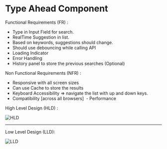 # Type Ahead Component

Functional Requirements (FR) :
 - Type in Input Field for search.
 - RealTime Suggestion in list.
 - Based on keywords, suggestions should change.
 - Should use debouncing while calling API
 - Loading Indicator
 - Error Handling
 - History panel to store the previous searches (Optional)

Non Functional Requirements (NFR) :
 - Responsive with all screen sizes
 - Can use Cache to store the results
 - Keyboard Accessibility => navigate the list with up and down keys.
 - Compatibility [across all browsers]
 - Performance


High Level Design (HLD) :

![HLD](https://github.com/user-attachments/assets/381cccc8-9b21-45b9-9c2b-4fd454c521fd)

---


Low Level Design (LLD):

![LLD](https://github.com/user-attachments/assets/52666449-c8b7-41f3-b36e-1e6feff54f88)
